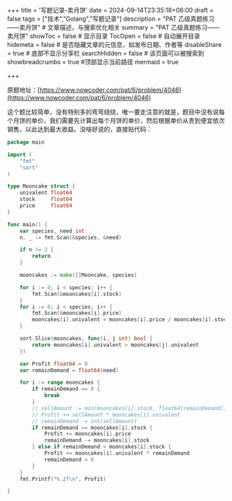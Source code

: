 +++
title = '写题记录-卖月饼'
date = 2024-09-14T23:35:18+08:00
draft = false
tags = ["技术","Golang","写题记录"]
description = "PAT 乙级真题练习——卖月饼" # 文章描述，与搜索优化相关
summary = "PAT 乙级真题练习——卖月饼" 
showToc = false # 显示目录
TocOpen = false # 自动展开目录
hidemeta = false # 是否隐藏文章的元信息，如发布日期、作者等
disableShare = true # 底部不显示分享栏
searchHidden = false # 该页面可以被搜索到
showbreadcrumbs = true #顶部显示当前路径
mermaid = true

+++

原题地址：[https://www.nowcoder.com/pat/6/problem/4046](https://www.nowcoder.com/pat/6/problem/4046)

这个题比较简单，没有特别多的弯弯绕绕，唯一要走注意的就是，题目中没有说每个月饼的单价，我们需要先计算出每个月饼的单价，然后根据单价从贵到便宜依次销售，以此达到最大收益。没啥好说的，直接贴代码：

```go
package main

import (
	"fmt"
	"sort"
)

type Mooncake struct {
	univalent float64
	stock     float64
	price     float64
}

func main() {
	var species, need int
	n, _ := fmt.Scan(&species, &need)

	if n != 2 {
		return
	}

	mooncakes := make([]Mooncake, species)

	for i := 0; i < species; i++ {
		fmt.Scan(&mooncakes[i].stock)
	}
	for i := 0; i < species; i++ {
		fmt.Scan(&mooncakes[i].price)
		mooncakes[i].univalent = mooncakes[i].price / mooncakes[i].stock
	}

	sort.Slice(mooncakes, func(i, j int) bool {
		return mooncakes[i].univalent > mooncakes[j].univalent
	})

	var Profit float64 = 0
	var remainDemand = float64(need)

	for i := range mooncakes {
		if remainDemand == 0 {
			break
		}
		// sellAmount := min(mooncakes[i].stock, float64(remainDemand))
		// Profit += sellAmount * mooncakes[i].univalent
		// remainDemand -= int(sellAmount)
		if remainDemand >= mooncakes[i].stock {
			Profit += mooncakes[i].price
			remainDemand -= mooncakes[i].stock
		} else if remainDemand < mooncakes[i].stock {
			Profit += mooncakes[i].univalent * remainDemand
			remainDemand = 0
		}
	}
	fmt.Printf("%.2f\n", Profit)

}

```

